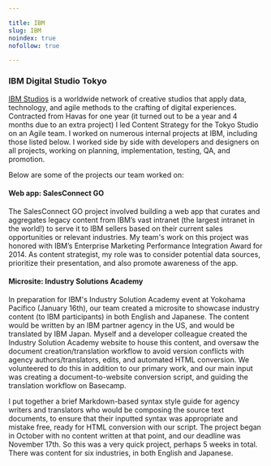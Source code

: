 ```yaml
---

title: IBM
slug: IBM
noindex: true
nofollow: true

---
```


### IBM Digital Studio Tokyo 

[IBM Studios](https://www.ibm.com/design/studio.shtml) is a worldwide network of creative studios that apply data, technology, and agile methods to the crafting of digital experiences. Contracted from Havas for one year (it turned out to be a year and 4 months due to an extra project) I led Content Strategy for the Tokyo Studio on an Agile team. I worked on numerous internal projects at IBM, including those listed below. I worked side by side with developers and designers on all projects, working on planning, implementation, testing, QA, and promotion.

Below are some of the projects our team worked on:

#### Web app: SalesConnect GO

The SalesConnect GO project involved building a web app that curates and aggregates legacy content from IBM’s vast intranet (the largest intranet in the world!) to serve it to IBM sellers based on their current sales opportunities or relevant industries. My team's work on this project was honored with IBM’s Enterprise Marketing Performance Integration Award for 2014. As content strategist, my role was to consider potential data sources, prioritize their presentation, and also promote awareness of the app. 


#### Microsite: Industry Solutions Academy 

In preparation for IBM's Industry Solution Academy event at Yokohama Pacifico (January 16th), our team created a microsite to showcase industry content (to IBM participants) in both English and Japanese. The content would be written by an IBM partner agency in the US, and would be translated by IBM Japan. Myself and a developer colleague created the Industry Solution Academy website to house this content, and oversaw the document creation/translation workflow to avoid version conflicts with agency authors/translators, edits, and automated HTML conversion. We volunteered to do this in addition to our primary work, and our main input was creating a document-to-website conversion script, and guiding the translation workflow on Basecamp.

I put together a brief Markdown-based syntax style guide for agency writers and translators who would be composing the source text documents, to ensure that their inputted syntax was appropriate and mistake free, ready for HTML conversion with our script. The project began in October with no content written at that point, and our deadline was November 17th. So this was a very quick project, perhaps 5 weeks in total. There was content for six industries, in both English and Japanese.

